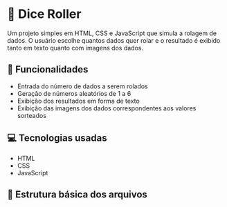 # 🎲 Dice Roller

Um projeto simples em HTML, CSS e JavaScript que simula a rolagem de dados. O usuário escolhe quantos dados quer rolar e o resultado é exibido tanto em texto quanto com imagens dos dados.

## 🧪 Funcionalidades

- Entrada do número de dados a serem rolados
- Geração de números aleatórios de 1 a 6
- Exibição dos resultados em forma de texto
- Exibição das imagens dos dados correspondentes aos valores sorteados

## 💻 Tecnologias usadas

- HTML
- CSS
- JavaScript

## 📂 Estrutura básica dos arquivos

